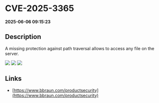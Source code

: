 # CVE-2025-3365

**2025-06-06 09:15:23**

## Description
A missing protection against path traversal allows to access
any file on the server.

![](https://img.shields.io/static/v1?label=Score&message=9.8&color=red)
![](https://img.shields.io/static/v1?label=Severity&message=CRITICAL&color=red)
![](https://img.shields.io/static/v1?label=CWE&message=Traversal&color=green)

## Links
- [https://www.bbraun.com/productsecurity](https://www.bbraun.com/productsecurity)
